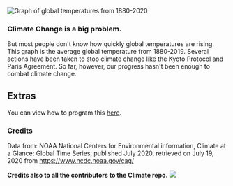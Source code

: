 ![Graph of global temperatures from 1880-2020](https://docs.google.com/drawings/d/e/2PACX-1vQqYROVdA_1rhlpNIdyZJEgYDvE40jng_t8AtPbG-yBP9_8Jb4Z53JjUFc7mvpxG5b6Y-qu_iGtukqa/pub?w=1440&h=1080)

### Climate Change is a big problem.
But most people don't know how quickly global temperatures are rising. This graph is the average global temperature from 1880-2019. Several actions have been taken to stop climate change like the Kyoto Protocol and Paris Agreement. So far, however, our progress hasn't been enough to combat climate change.

## Extras

You can view how to program this [here](https://www.instructables.com/id/Graphing-the-Temperature-Change-From-Climate-Chang).

### Credits
Data from: NOAA National Centers for Environmental information, Climate at a Glance: Global Time Series, published July 2020, retrieved on July 19, 2020 from https://www.ncdc.noaa.gov/cag/

**Credits also to all the contributors to the Climate repo.**
<a href="https://github.com/Quantalabs/Climate/graphs/contributors">
  <img src="https://contrib.rocks/image?repo=Quantalabs/Climate" />
</a>
